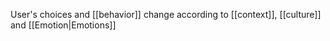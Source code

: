 User's choices and [[behavior]] change according to [[context]], [[culture]] and [[Emotion|Emotions]]